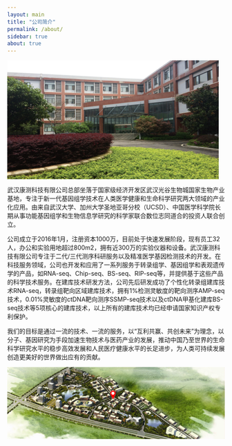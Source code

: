 ```yaml
---
layout: main
title: "公司简介"
permalink: /about/
sidebar: true
about: true
---
```


<img src="/image/w6.jpg" style="float: left; width: 35em; margin-right: 2em; margin-bottom: 1em;">

武汉康测科技有限公司总部坐落于国家级经济开发区武汉光谷生物城国家生物产业基地，专注于新一代基因组学技术在人类医学健康和生命科学研究两大领域的产业化应用。由来自武汉大学、加州大学圣地亚哥分校（UCSD）、中国医学科学院长期从事功能基因组学和生物信息学研究的科学家联合数位志同道合的投资人联合创立。

公司成立于2016年1月，注册资本1000万，目前处于快速发展阶段，现有员工32人，办公和实验用地超过800m2，拥有近300万的实验仪器和设备。武汉康测科技有限公司专注于二代/三代测序科研服务以及精准医学基因检测技术的开发。在科技服务领域，公司也开发和应用了一系列服务于转录组学、基因组学和表观遗传学的产品，如RNA-seq、Chip-seq、BS-seq、RIP-seq等，并提供基于这些产品的科学技术服务。在建库技术研发方法，公司先后研发成功了个性化转录组建库技术RNA-seq，转录组靶向区域建库技术，拥有1%检测灵敏度的靶向测序AMP-seq技术，0.01%灵敏度的ctDNA靶向测序SSMP-seq技术以及ctDNA甲基化建库BS-seq技术等5项核心的建库技术，以上所有的建库技术均已经申请国家知识产权专利保护。

我们的目标是通过一流的技术、一流的服务，以“互利共赢、共创未来”为理念，以分子、基因研究为手段加速生物技术与医药产业的发展，推动中国乃至世界的生命科学研究水平的稳步高效发展和人民医疗健康水平的长足进步，为人类可持续发展创造更美好的世界做出应有的贡献。

<img src="/image/W4.jpg" style="float: left; margin-right: 2em;">
